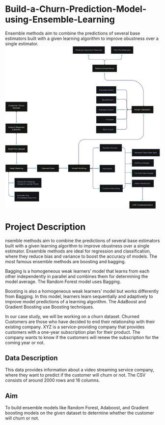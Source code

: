 # Build-a-Churn-Prediction-Model-using-Ensemble-Learning
Ensemble methods aim to combine the predictions of several base estimators built with a given learning algorithm to improve obustness over a single estimator. 
![Alt text](image.png)

# Project Description

nsemble methods aim to combine the predictions of several base estimators built with a given learning algorithm to improve obustness over a single estimator. Ensemble methods are ideal for regression and classification, where they reduce bias and variance to boost the accuracy of models. The most famous ensemble methods are boosting and bagging. 

Bagging is a homogeneous weak learners’ model that learns from each other independently in parallel and combines them for determining the model average. The Random Forest model uses Bagging.

Boosting is also a homogeneous weak learners’ model but works differently from Bagging. In this model, learners learn sequentially and adaptively to improve model predictions of a learning algorithm. The AdaBoost and Gradient Boosting use Boosting techniques.

In our case study, we will be working on a churn dataset. Churned Customers are those who have decided to end their relationship with their existing company. XYZ is a service-providing company that provides customers with a one-year subscription plan for their product. The company wants to know if the customers will renew the subscription for the coming year or not.

## Data Description 

This data provides information about a video streaming service company, where they want to predict if the customer will churn or not. The CSV consists of around 2000 rows and 16 columns.

## Aim

To build ensemble models like Random Forest, Adaboost, and Gradient boosting models on the given dataset to determine whether the customer will churn or not.